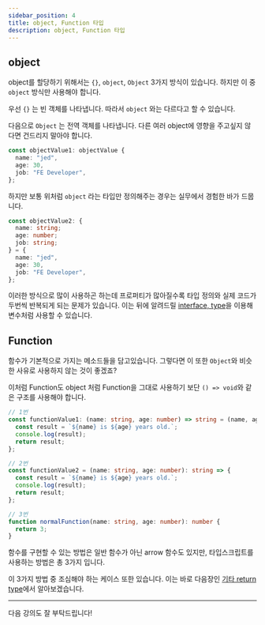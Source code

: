```yaml
---
sidebar_position: 4
title: object, Function 타입
description: object, Function 타입
---
```


<head>
  <meta name="title" content="Basic 학습 | 기초부터 시작하는 타입스크립트" data-rh="true" />
  <meta name="description" content="object, Function 타입" data-rh="true" />
  <meta property="og:title" content="Basic 학습 | 기초부터 시작하는 타입스크립트" data-rh="true" />
  <meta property="og:description" content="object, Function 타입" data-rh="true" />
</head>

## object

object를 할당하기 위해서는
`{}`, `object`, `Object` 3가지 방식이 있습니다. 하지만 이 중 `object` 방식만 사용해야 합니다.

우선 `{}` 는 빈 객체를 나타냅니다. 따라서 `object` 와는 다르다고 할 수 있습니다.

다음으로 `Object` 는 전역 객체를 나타냅니다. 다른 여러 object에 영향을 주고싶지 않다면 건드리지 말아야 합니다.

```ts
const objectValue1: objectValue {
  name: "jed",
  age: 30,
  job: "FE Developer",
};
```

하지만 보통 위처럼 `object` 라는 타입만 정의해주는 경우는 실무에서 경험한 바가 드뭅니다.

```ts
const objectValue2: {
  name: string;
  age: number;
  job: string;
} = {
  name: "jed",
  age: 30,
  job: "FE Developer",
};
```

이러한 방식으로 많이 사용하곤 하는데 프로퍼티가 많아질수록 타입 정의와 실제 코드가 두번씩 반복되게 되는 문제가 있습니다. 이는 뒤에 알려드릴 [interface, type](/docs/basic-study/interface)을 이용해 변수처럼 사용할 수 있습니다.

## Function

함수가 기본적으로 가지는 메소드들을 담고있습니다. 그렇다면 이 또한 `Object`와 비슷한 사유로 사용하지 않는 것이 좋겠죠?

이처럼 Function도 object 처럼 Function을 그대로 사용하기 보단 `() => void`와 같은 구조를 사용해야 합니다.

```ts
// 1번
const functionValue1: (name: string, age: number) => string = (name, age) => {
  const result = `${name} is ${age} years old.`;
  console.log(result);
  return result;
};

// 2번
const functionValue2 = (name: string, age: number): string => {
  const result = `${name} is ${age} years old.`;
  console.log(result);
  return result;
};

// 3번
function normalFunction(name: string, age: number): number {
  return 3;
}
```

함수를 구현할 수 있는 방법은 일반 함수가 아닌 arrow 함수도 있지만, 타입스크립트를 사용하는 방법은 총 3가지 입니다.

이 3가지 방법 중 조심해야 하는 케이스 또한 있습니다.
이는 바로 다음장인 [기타 return type](/docs/basic-study/other-return-type)에서 알아보겠습니다.

---

다음 강의도 잘 부탁드립니다!
